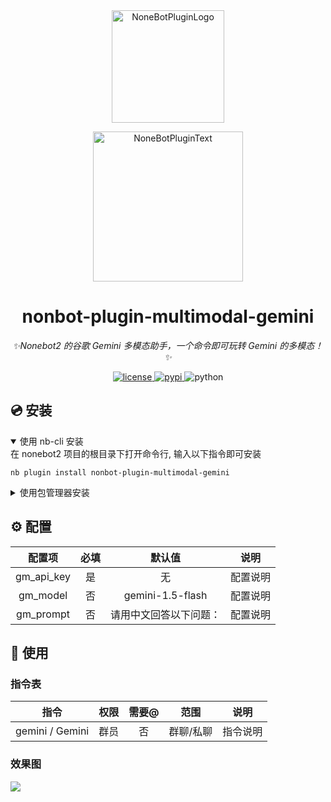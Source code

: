 <div align="center">
  <a href="https://v2.nonebot.dev/store"><img src="https://s2.loli.net/2024/12/05/97BPodAZpy4GEuh.png" width="180" height="180" alt="NoneBotPluginLogo"></a>
  <br>
  <p><img src="https://github.com/A-kirami/nonebot-plugin-template/blob/resources/NoneBotPlugin.svg" width="240" alt="NoneBotPluginText"></p>
</div>

<div align="center">

# nonbot-plugin-multimodal-gemini

_✨Nonebot2 的谷歌 Gemini 多模态助手，一个命令即可玩转 Gemini 的多模态！✨_

<a href="./LICENSE">
    <img src="https://img.shields.io/github/license/ownernonbot-plugin-multimodal-gemini.svg" alt="license">
</a>
<a href="https://pypi.org/project/nonbot-plugin-multimodal-gemini/">
    <img src="https://img.shields.io/pypi/v/nonbot-plugin-multimodal-gemini.svg" alt="pypi">
</a>
<img src="https://img.shields.io/badge/python-3.9+-blue.svg" alt="python">

</div>

## 💿 安装

<details open>
<summary>使用 nb-cli 安装</summary>
在 nonebot2 项目的根目录下打开命令行, 输入以下指令即可安装

    nb plugin install nonbot-plugin-multimodal-gemini

</details>

<details>
<summary>使用包管理器安装</summary>
在 nonebot2 项目的插件目录下, 打开命令行, 根据你使用的包管理器, 输入相应的安装命令

<details>
<summary>pip</summary>

    pip install nonbot-plugin-multimodal-gemini
</details>
<details>
<summary>pdm</summary>

    pdm add nonbot-plugin-multimodal-gemini
</details>
<details>
<summary>poetry</summary>

    poetry add nonbot-plugin-multimodal-gemini
</details>
<details>
<summary>conda</summary>

    conda install nonbot-plugin-multimodal-gemini
</details>

打开 nonebot2 项目根目录下的 `pyproject.toml` 文件, 在 `[tool.nonebot]` 部分追加写入

    plugins = ["nonbot-plugin-multimodal-gemini"]

</details>

## ⚙️ 配置

| 配置项 | 必填 | 默认值 | 说明 |
|:-----:|:----:|:----:|:----:|
| gm_api_key | 是 | 无 | 配置说明 |
| gm_model | 否 | gemini-1.5-flash | 配置说明 |
| gm_prompt | 否 | 请用中文回答以下问题： | 配置说明 |

## 🎉 使用

### 指令表
|       指令        | 权限 | 需要@ |  范围   | 说明 |
|:---------------:|:----:|:----:|:-----:|:----:|
| gemini / Gemini | 群员 | 否 | 群聊/私聊 | 指令说明 |

### 效果图

![](https://s2.loli.net/2024/12/05/2toGhBxZLzeHk9V.png)